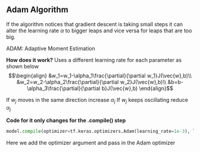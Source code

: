 ## Adam Algorithm
If the algorithm notices that gradient descent is taking small steps it can alter the learning rate $\alpha$ to bigger leaps and vice versa for leaps that are too big. 

ADAM: Adaptive Moment Estimation

**How does it work?**
Uses a different learning rate for each parameter as shown below
$$\begin{align}
&w_1=w_1-\alpha_1\frac{\partial}{\partial w_1}J(\vec{w},b)\\
&w_2=w_2-\alpha_2\frac{\partial}{\partial w_2}J(\vec{w},b)\\
&b=b-\alpha_3\frac{\partial}{\partial b}J(\vec{w},b)
\end{align}$$

If $w_j$ moves in the same direction increase $\alpha_j$
If $w_j$ keeps oscillating reduce $\alpha_j$

**Code for it only changes for the .compile() step**
```python
model.compile(optimizer=tf.keras.optimizers.Adam(learning_rate=1e-3), loss=tf.keras.losses.SparseCategoricalCrossentropy(from_logits=True))
```
Here we add the optimizer argument and pass in the Adam optimizer